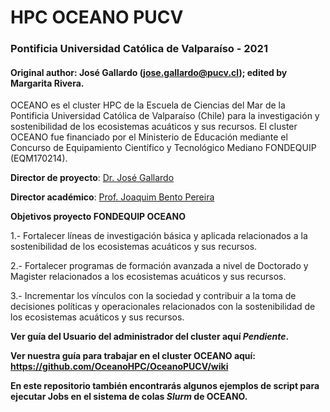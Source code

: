 # HPC OCEANO PUCV
### Pontificia Universidad Católica de Valparaíso - 2021
#### Original author: José Gallardo (jose.gallardo@pucv.cl); edited by Margarita Rivera.

OCEANO es el cluster HPC de la Escuela de Ciencias del Mar de la Pontificia Universidad Católica de Valparaíso (Chile) para la investigación y sostenibilidad de los ecosistemas acuáticos y sus recursos. El cluster OCEANO fue financiado por el Ministerio de Educación mediante el Concurso de Equipamiento Científico y Tecnológico Mediano FONDEQUIP (EQM170214).

**Director de proyecto**: [Dr. José Gallardo](https://github.com/DrJoseGallardo)

**Director académico**: [Prof. Joaquim Bento Pereira](https://github.com/jpbento)

**Objetivos proyecto FONDEQUIP OCEANO**  

1.- Fortalecer líneas de investigación básica y aplicada relacionados a la sostenibilidad de los ecosistemas acuáticos y sus recursos.

2.- Fortalecer programas de formación avanzada a nivel de Doctorado y Magister relacionados a los ecosistemas acuáticos y sus recursos.

3.- Incrementar los vínculos con la sociedad y contribuir a la toma de decisiones políticas y operacionales relacionados con la sostenibilidad de los ecosistemas acuáticos y sus recursos.

**Ver guía del Usuario del administrador del cluster aquí *Pendiente*.**

**Ver nuestra guía para trabajar en el cluster OCEANO aquí: https://github.com/OceanoHPC/OceanoPUCV/wiki**

**En este repositorio también encontrarás algunos ejemplos de script para ejecutar Jobs en el sistema de colas *Slurm* de OCEANO.**

